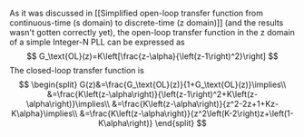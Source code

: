 
As it was discussed in [[Simplified open-loop transfer function from continuous-time (s domain) to discrete-time (z domain)]] (and the results wasn't gotten correctly yet), the open-loop transfer function in the z domain of a simple Integer-N PLL can be expressed as
$$
G_\text{OL}(z)=K\left[\frac{z-\alpha}{\left(z-1\right)^2}\right]
$$
The closed-loop transfer function is
$$
\begin{split}
G(z)&=\frac{G_\text{OL}(z)}{1+G_\text{OL}(z)}\implies\\
&=\frac{K\left(z-\alpha\right)}{\left(z-1\right)^2+K\left(z-\alpha\right)}\implies\\
&=\frac{K\left(z-\alpha\right)}{z^2-2z+1+Kz-K\alpha}\implies\\
&=\frac{K\left(z-\alpha\right)}{z^2\left(K-2\right)z+\left(1-K\alpha\right)}
\end{split}
$$



